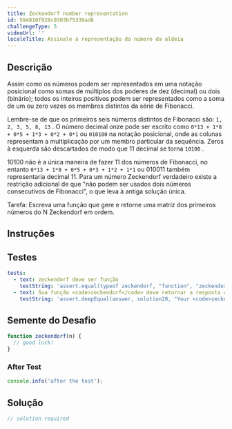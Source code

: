 ```yaml
---
title: Zeckendorf number representation
id: 594810f028c0303b75339ad6
challengeType: 5
videoUrl: ''
localeTitle: Assinale a representação do número da aldeia
---
```


## Descrição
<section id="description"><p> Assim como os números podem ser representados em uma notação posicional como somas de múltiplos dos poderes de dez (decimal) ou dois (binário); todos os inteiros positivos podem ser representados como a soma de um ou zero vezes os membros distintos da série de Fibonacci. </p><p> Lembre-se de que os primeiros seis números distintos de Fibonacci são: <code>1, 2, 3, 5, 8, 13</code> . O número decimal onze pode ser escrito como <code>0*13 + 1*8 + 0*5 + 1*3 + 0*2 + 0*1</code> ou <code>010100</code> na notação posicional, onde as colunas representam a multiplicação por um membro particular da sequência. Zeros à esquerda são descartados de modo que 11 decimal se torna <code>10100</code> . </p><p> 10100 não é a única maneira de fazer 11 dos números de Fibonacci, no entanto <code>0*13 + 1*8 + 0*5 + 0*3 + 1*2 + 1*1</code> ou 010011 também representaria decimal 11. Para um número Zeckendorf verdadeiro existe a restrição adicional de que &quot;não podem ser usados ​​dois números consecutivos de Fibonacci&quot;, o que leva à antiga solução única. </p><p> Tarefa: Escreva uma função que gere e retorne uma matriz dos primeiros números do N Zeckendorf em ordem. </p></section>

## Instruções
<section id="instructions">
</section>

## Testes
<section id='tests'>

```yml
tests:
  - text: zeckendorf deve ser função
    testString: 'assert.equal(typeof zeckendorf, "function", "zeckendorf must be function");'
  - text: Sua função <code>zeckendorf</code> deve retornar a resposta correta
    testString: 'assert.deepEqual(answer, solution20, "Your <code>zeckendorf</code> function should return the correct answer");'

```

</section>

## Semente do Desafio
<section id='challengeSeed'>

<div id='js-seed'>

```js
function zeckendorf(n) {
  // good luck!
}

```

</div>


### After Test
<div id='js-teardown'>

```js
console.info('after the test');
```

</div>

</section>

## Solução
<section id='solution'>

```js
// solution required
```
</section>
